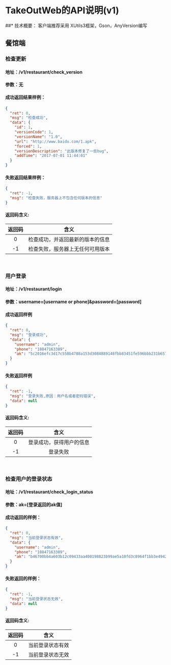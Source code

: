 # TakeOutWeb的API说明(v1)
##* 技术概要：
客户端推荐采用
XUtils3框架，Gson，AnyVersion编写

## 餐馆端
### 检查更新
#### 地址：/v1/restaurant/check_version
#### 参数：无
#### 成功返回结果样例：
```json
{
  "ret": 0,
  "msg": "检查成功",
  "data": {
    "id": 1,
    "versionCode": 1,
    "versionName": "1.0",
    "url": "http://www.baidu.com/1.apk",
    "forced": 1,
    "versionDescription": "此版本修复了一些bug",
    "addTime": "2017-07-01 11:44:01"
  }
}
```
#### 失败返回结果样例：
```json
{
  "ret": -1,
  "msg": "检查失败，服务器上不包含任何版本的信息"
}
```
#### 返回码含义:
| 返回码        | 含义   |
| :----: | :----:  |
|  0     | 检查成功，并返回最新的版本的信息   |
| -1     | 检查失败，服务器上无任何可用版本   |

<br>

### 用户登录
#### 地址：/v1/restaurant/login
#### 参数：username=[username or phone]&password=[password]
#### 成功返回样例
```json
{
  "ret": 0,
  "msg": "登录成功",
  "data": {
    "username": "admin",
    "phone": "18847163389",
    "ak": "5c2016efc3d17c558b4788a153d3084889148fbb83451fe596bbb231b65780c275bbaafe8f7964257caf0726f2047a49"
  }
}
```
#### 失败返回样例
```json
{
  "ret": -1,
  "msg": "登录失败,原因：用户名或者密码错误",
  "data": null
}
```
#### 返回码含义:
| 返回码        | 含义   |
| :----: | :----:  |
|  0     | 登录成功，获得用户的信息   |
| -1     | 登录失败   |

<br>

### 检查用户的登录状态
#### 地址：/v1/restaurant/check_login_status
#### 参数：ak=[登录返回的ak值]
#### 成功返回的样例：
```json
{
  "ret": 0,
  "msg": "当前登录状态有效",
  "data": {
    "username": "admin",
    "phone": "18847163389",
    "ak": "b46700bb4a603b12c09433aa400198823b99ae5a10fd3c8964f1bb3e4942d7fbefb8abad454bfb45dabe75def4a10d80"
  }
}
```
#### 失败返回的样例：
```json
{
  "ret": -1,
  "msg": "当前登录状态无效",
  "data": null
}
```
#### 返回码含义:
| 返回码        | 含义   |
| :----: | :----:  |
|  0     | 当前登录状态有效   |
| -1     | 当前登录状态无效   |

<br>